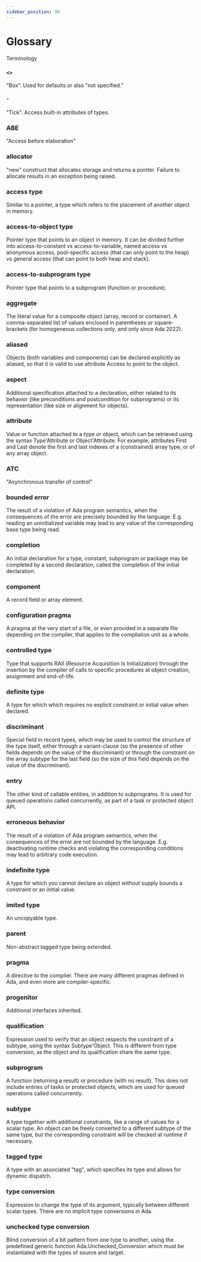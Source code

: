 ```yaml
---
sidebar_position: 90
---
```


# Glossary

Terminology

### `<>`

"Box". Used for defaults or also "not specified."

### `'`

"Tick". Access built-in attributes of types.

### ABE

"Access before elaboration"

### allocator

"new" construct that allocates storage and returns a pointer.
Failure to allocate results in an exception being raised.

### access type

Similar to a pointer, a type which refers to the placement of another object in memory.

### access-to-object type

Pointer type that points to an object in memory. It can be divided further into access-to-constant vs access-to-variable, named access vs anonymous access, pool-specific access (that can only point to the heap) vs general access (that can point to both heap and stack).

### access-to-subprogram type

Pointer type that points to a subprogram (function or procedure).

### aggregate

The literal value for a composite object (array, record or container). A comma-separated list of values enclosed in parentheses or square-brackets (for homogeneous collections only, and only since Ada 2022).

### aliased

Objects (both variables and components) can be declared explicitly as aliased, so that it is valid to use attribute Access to point to the object.

### aspect

Additional specification attached to a declaration, either related to its behavior (like preconditions and postcondition for subprograms) or its representation (like size or alignment for objects).

### attribute

Value or function attached to a type or object, which can be retrieved using the syntax Type'Attribute or Object'Attribute. For example, attributes First and Last denote the first and last indexes of a (constrained) array type, or of any array object.

### ATC
"Asynchronous transfer of control"

### bounded error

The result of a violation of Ada program semantics, when the consequences of the error are precisely bounded by the language. E.g. reading an uninitialized variable may lead to any value of the corresponding base type being read.

### completion

An initial declaration for a type, constant, subprogram or package may be completed by a second declaration, called the completion of the initial declaration.

### component
A record field or array element.

### configuration pragma

A pragma at the very start of a file, or even provided in a separate file depending on the compiler, that applies to the compilation unit as a whole.

### controlled type

Type that supports RAII (Resource Acquisition Is Initialization) through the insertion by the compiler of calls to specific procedures at object creation, assignment and end-of-life.

### definite type

A type for which which requires no explicit constraint or initial value when declared.

### discriminant

Special field in record types, which may be used to control the structure of the type itself, either through a variant-clause (so the presence of other fields depends on the value of the discriminant) or through the constraint on the array subtype for the last field (so the size of this field depends on the value of the discriminant).

### entry

The other kind of callable entities, in addition to subprograms. It is used for queued operations called concurrently, as part of a task or protected object API.

### erroneous behavior

The result of a violation of Ada program semantics, when the consequences of the error are not bounded by the language. E.g. deactivating runtime checks and violating the corresponding conditions may lead to arbitrary code execution.

### indefinite type

A type for which you cannot declare an object without supply bounds a constraint or an initial value.

### imited type

An uncopyable type.

### parent

Non-abstract tagged type being extended.

### pragma

A directive to the compiler. There are many different pragmas defined in Ada, and even more are compiler-specific.

### progenitor

Additional interfaces inherited.

### qualification

Expression used to verify that an object respects the constraint of a subtype, using the syntax Subtype'Object. This is different from type conversion, as the object and its qualification share the same type.

### subprogram

A function (returning a result) or procedure (with no result). This does not include entries of tasks or protected objects, which are used for queued operations called concurrently.

### subtype

A type together with additional constraints, like a range of values for a scalar type. An object can be freely converted to a different subtype of the same type, but the corresponding constraint will be checked at runtime if necessary.

### tagged type

A type with an associated "tag", which specifies its type and allows for dynamic dispatch.

### type conversion

Expression to change the type of its argument, typically between different scalar types. There are no implicit type conversions in Ada.

### unchecked type conversion

Blind conversion of a bit pattern from one type to another, using the predefined generic function Ada.Unchecked_Conversion which must be instantiated with the types of source and target.

